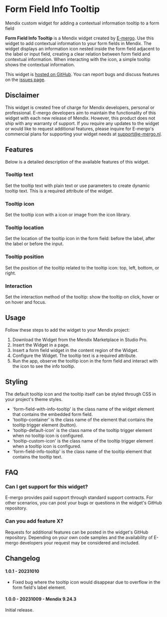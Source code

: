 # Form Field Info Tooltip
Mendix custom widget for adding a contextual information tooltip to a form field

**Form Field Info Tooltip** is a Mendix widget created by [E-mergo](https://www.e-mergo.nl). Use this widget to add contextual information to your form fields in Mendix. The widget displays an information icon nested inside the form field adjacent to the label or input field, creating a clear relation between form field and contextual information. When interacting with the icon, a simple tooltip shows the contextual information.

This widget is [hosted on GitHub](https://github.com/e-mergo/mx-emergo-form-field-info-tooltip). You can report bugs and discuss features on the [issues page](https://github.com/e-mergo/mx-emergo-form-field-info-tooltip/issues).

## Disclaimer
This widget is created free of charge for Mendix developers, personal or professional. E-mergo developers aim to maintain the functionality of this widget with each new release of Mendix. However, this product does not ship with any warranty of support. If you require any updates to the widget or would like to request additional features, please inquire for E-mergo's commercial plans for supporting your widget needs at support@e-mergo.nl.

## Features
Below is a detailed description of the available features of this widget.

### Tooltip text
Set the tooltip text with plain text or use parameters to create dynamic tooltip text. This is a required attribute of the widget.

### Tooltip icon
Set the tooltip icon with a icon or image from the icon library.

### Tooltip location
Set the location of the tooltip icon in the form field: before the label, after the label or before the input.

### Tooltip position
Set the position of the tooltip related to the tooltip icon: top, left, bottom, or right.

### Interaction
Set the interaction method of the tooltip: show the tooltip on click, hover or on hover and focus.

## Usage
Follow these steps to add the widget to your Mendix project:

1. Download the Widget from the Mendix Marketplace in Studio Pro.
2. Insert the Widget in a page.
3. Insert a form field widget in the content region of the Widget.
4. Configure the Widget. The tooltip text is a required attribute.
5. Run the app, observe the tooltip icon in the form field and interact with the icon to see the info tooltip.

## Styling
The default tooltip icon and the tooltip itself can be styled through CSS in your project's theme styles.

- 'form-field-with-info-tooltip' is the class name of the widget element that contains the embedded form field.
- 'tooltip-container' is the class name of the element that contains the tooltip trigger element (button).
- 'tooltip-default-icon' is the class name of the tooltip trigger element when no tooltip icon is configured.
- 'tooltip-custom-icon' is the class name of the tooltip trigger element when a tooltip icon is configured.
- 'form-field-info-tooltip' is the class name of the tooltip element that contains the tooltip text.

## FAQ

### Can I get support for this widget?
E-mergo provides paid support through standard support contracts. For other scenarios, you can post your bugs or questions in the widget's GitHub repository.

### Can you add feature X?
Requests for additional features can be posted in the widget's GitHub repository. Depending on your own code samples and the availability of E-mergo developers your request may be considered and included.

## Changelog

#### 1.0.1 - 20231010
- Fixed bug where the tooltip icon would disappear due to overflow in the form field's label element.

#### 1.0.0 - 20231009 - Mendix 9.24.3
Initial release.
